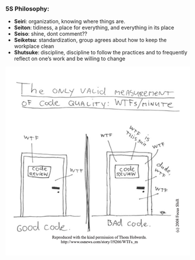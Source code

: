 ### 5S Philosophy:

- **Seiri**: organization, knowing where things are.
- **Seiton**: tidiness, a place for everything, and everything in its place
- **Seiso**: shine, dont comment??
- **Seiketsu**: standardization, group agrees about how to keep the workplace clean
- **Shutsuke**: discipline, discipline to follow the practices and to frequently reflect on one’s work and be willing to change

![WTF per minute](./wtf.png)
